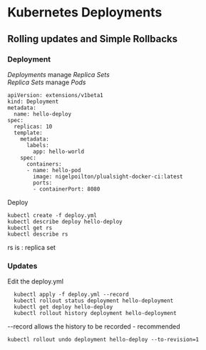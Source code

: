 # Kubernetes Deployments
## Rolling updates and Simple Rollbacks
### Deployment
_Deployments_ manage _Replica Sets_  
_Replica Sets_ manage _Pods_  

    apiVersion: extensions/v1beta1
    kind: Deployment
    metadata:
      name: hello-deploy
    spec:
      replicas: 10
      template:
        metadata:
          labels:
            app: hello-world
        spec:
          containers:
          - name: hello-pod
            image: nigelpoilton/plualsight-docker-ci:latest
            ports:
            - containerPort: 8080

Deploy

    kubectl create -f deploy.yml
    kubectl describe deploy hello-deploy
    kubectl get rs
    kubectl describe rs

rs is : replica set

### Updates
Edit the deploy.yml

      kubectl apply -f deploy.yml --record
      kubectl rollout status deployment hello-deployment
      kubectl get deploy hello-deploy
      kubectl rollout history deployment hello-deployment

--record allows the history to be recorded - recommended

    kubectl rollout undo deployment hello-deploy --to-revision=1